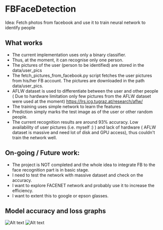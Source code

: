 # FBFaceDetection
Idea: Fetch photos from facebook and use it to train neural network to identify people

What works
----------

* The current implementation uses only a binary classifier.
* Thus, at the moment, it can recognise only one person.
* The pictures of the user (person to be identified) are stored in the data/user_pics
* The fetch_pictures_from_facebook.py script fetches the user pictures from his/her FB account. The pictures are downloaded in the path data/user_pics.
* AFLW dataset is used to differentiate between the user and other people ( Due to hardware limitation only few pictures from the AFLW dataset were used at the moment) https://lrs.icg.tugraz.at/research/aflw/
* The training uses simple network to learn the features
* Prediction simply marks the test image as of the user or other random people.
* The current recognition results are around 93% accuracy. Low availability of user pictures (i.e. myself :) ) and lack of hardware ( AFLW dataset is massive and need lot of disk and GPU access), thus couldn't train the network well.

On-going / Future work:
------------------------

* The project is NOT completed and the whole idea to integrate FB to the face recognition part is in basic stage.
* I need to test the network with massive dataset and check on the accuracy.
* I want to explore FACENET network and probably use it to increase the efficiency.
* I want to extent this to google or epson glasses.


Model accuracy and loss graphs
-------------------------------

![Alt text](https://github.com/kkarnatak/fb_facedetection/blob/master/store/graphs/model_acc.png?raw=true "Model Accuracy")
![Alt text](https://github.com/kkarnatak/fb_facedetection/blob/master/store/graphs/model_loss.png?raw=true "Model Loss")